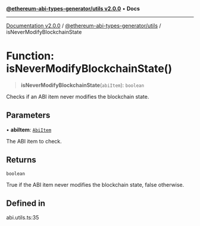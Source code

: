 [**@ethereum-abi-types-generator/utils v2.0.0**](../README.md) • **Docs**

***

[Documentation v2.0.0](../../../packages.md) / [@ethereum-abi-types-generator/utils](../README.md) / isNeverModifyBlockchainState

# Function: isNeverModifyBlockchainState()

> **isNeverModifyBlockchainState**(`abiItem`): `boolean`

Checks if an ABI item never modifies the blockchain state.

## Parameters

• **abiItem**: [`AbiItem`](../../types/type-aliases/AbiItem.md)

The ABI item to check.

## Returns

`boolean`

True if the ABI item never modifies the blockchain state, false otherwise.

## Defined in

abi.utils.ts:35
